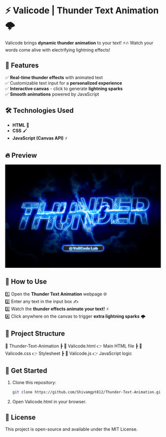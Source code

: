 # ⚡ Valicode | Thunder Text Animation 🌩️  

Valicode brings **dynamic thunder animation** to your text! ⚡🔥 Watch your words come alive with electrifying lightning effects!  

## 📌 Features  
✅ **Real-time thunder effects** with animated text  
✅ Customizable text input for a **personalized experience**  
✅ **Interactive canvas** - click to generate **lightning sparks**  
✅ **Smooth animations** powered by JavaScript  

## 🛠️ Technologies Used  
- **HTML** 🎨  
- **CSS** 🖌️  
- **JavaScript (Canvas API)** ⚡ 

## 🔥 Preview
![Thunder Text Animation Preview](preview.png)

## 🎯 How to Use  
1️⃣ Open the **Thunder Text Animation** webpage 🌐  
2️⃣ Enter any text in the input box ✍️  
3️⃣ Watch the **thunder effects animate your text!** ⚡  
4️⃣ Click anywhere on the canvas to trigger **extra lightning sparks** 🌩️  

## 📂 Project Structure  
📂 Thunder-Text-Animation
┣ 📜 Valicode.html 👉 Main HTML file
┣ 📜 Valicode.css 👉 Stylesheet
┣ 📜 Valicode.js 👉 JavaScript logic

## 🚀 Get Started  
1. Clone this repository:  
   ```bash
   git clone https://github.com/Shivamgpt812/Thunder-Text-Animation.git

2. Open Valicode.html in your browser.

## 📜 License
This project is open-source and available under the MIT License.